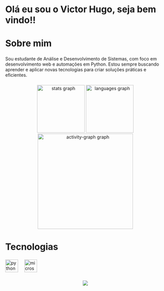 <h1 align="left">Olá eu sou o Victor Hugo, seja bem vindo!!</h1>

###

<h1 align="left">Sobre mim</h1>

###

<p align="left">Sou estudante de Análise e Desenvolvimento de Sistemas, com foco em desenvolvimento web e automações em Python. Estou sempre buscando aprender e aplicar novas tecnologias para criar soluções práticas e eficientes.</p>

###

<div align="center">
  <img src="https://github-readme-stats.vercel.app/api?username=CorreaVictorHugo&hide_title=false&hide_rank=false&show_icons=true&include_all_commits=true&count_private=true&disable_animations=false&theme=gruvbox_light&locale=en&hide_border=false&order=1" height="150" alt="stats graph"  />
  <img src="https://github-readme-stats.vercel.app/api/top-langs?username=CorreaVictorHugo&locale=en&hide_title=false&layout=compact&card_width=320&langs_count=5&theme=gruvbox_light&hide_border=false&order=2" height="150" alt="languages graph"  />
  <img src="https://github-readme-activity-graph.vercel.app/graph?username=CorreaVictorHugo&radius=16&theme=gruvbox&area=true&order=5" height="300" alt="activity-graph graph"  />
</div>

###

<h1 align="left">Tecnologias</h1>

###

<div align="left">
  <img src="https://cdn.jsdelivr.net/gh/devicons/devicon/icons/python/python-original.svg" height="40" alt="python logo"  />
  <img width="12" />
  <img src="https://cdn.jsdelivr.net/gh/devicons/devicon/icons/microsoftsqlserver/microsoftsqlserver-plain.svg" height="40" alt="microsoftsqlserver logo"  />
</div>

###

<div align="center">
  <img src="https://profile-counter.glitch.me/CorreaVictorHugo/count.svg?"  />
</div>

###
